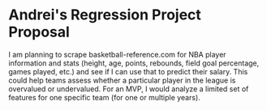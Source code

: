 # Andrei's Regression Project Proposal

I am planning to scrape basketball-reference.com for NBA player information and stats (height, age, points, rebounds, field goal percentage, games played, etc.) and see if I can use that to predict their salary.   This could help teams assess whether a particular player in the league is overvalued or undervalued.    For an MVP, I would analyze a limited set of features for one specific team (for one or multiple years).